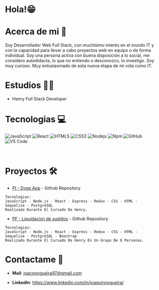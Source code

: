 # Hola!😁

# Acerca de mi 👋

Soy Desarrollador Web Full Stack, con muchísimo interés en el mundo IT y con la capacidad para llevar a cabo proyectos web en equipo o de forma individual. Soy una persona activa con buena disposición a lo social, me considero autodidacta, lo que no entiendo o desconozco, lo investigo. Soy muy curioso. Muy entusiasmado de esta nueva etapa de mi vida como IT.

# Estudios 👨‍🎓

- Henry Full Stack Developer

# Tecnologias 💻

![JavaScript](https://img.shields.io/badge/-JavaScript-%23F7DF1C?style=flat-square&logo=javascript&logoColor=000000&labelColor=%23F7DF1C&color=%23FFCE5A)
![React](https://img.shields.io/badge/-React-61DAFB?style=flat-square&logo=react&logoColor=ffffff)
![HTML5](https://img.shields.io/badge/-HTML5-%23E44D27?style=flat-square&logo=html5&logoColor=ffffff)
![CSS3](https://img.shields.io/badge/-CSS3-%231572B6?style=flat-square&logo=css3)
![Nodejs](https://img.shields.io/badge/-Nodejs-339933?style=flat-square&logo=Node.js&logoColor=ffffff)
![Npm](https://img.shields.io/badge/-npm-CB3837?style=flat-square&logo=npm?style=flat-square&logo=Npm&logoColor=ffffff)
![GitHub](https://img.shields.io/badge/-GitHub-181717?style=flat-square&logo=github)
![VS Code](http://img.shields.io/badge/-VS%20Code-007ACC?style=flat-square&logo=visual-studio-code&logoColor=ffffff)

<br/>

# Proyectos 🛠

- [PI - Dogs App](https://github.com/JoaquinNogueira/PI-DOGS) - Github Repository

```
Tecnologias:
JavaScript - Node.js - React - Express - Redux - CSS - HTML - Sequelize - PostgreSQL
Realizado Durante El Cursado De Henry.
```

- [PF - Liquidacion de sueldos](https://github.com/JoaquinNogueira/PG-Escuelas) - Github Repository

```
Tecnologias:
JavaScript - Node.js - React - Express - Redux - CSS - HTML - Sequelize - PostgreSQL - Boostrap
Realizado Durante El Cursado De Henry En Un Grupo De 6 Personas.
```

# Contactame 💬

- **Mail**: joaconogueira97@gmail.com

- **LinkedIn**: https://www.linkedin.com/in/joaquinnogueira/

